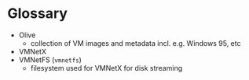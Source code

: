 # Glossary

- Olive
  - collection of VM images and metadata incl. e.g. Windows 95, etc
- VMNetX
- VMNetFS (`vmnetfs`)
  - filesystem used for VMNetX for disk streaming

